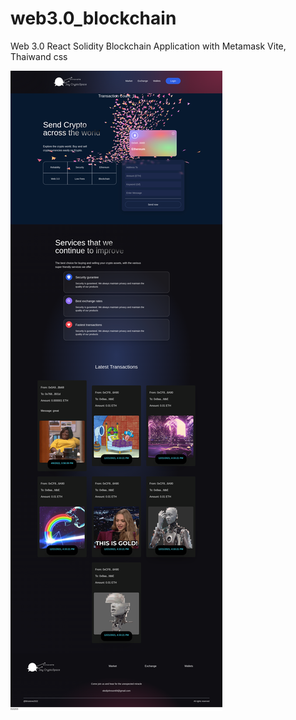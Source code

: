 # web3.0_blockchain
Web 3.0 React Solidity Blockchain Application with Metamask
Vite, Thaiwand css

![Brisstore](/client/images/crypt.png)


